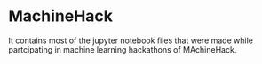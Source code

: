 # MachineHack

It contains most of the jupyter notebook files that were made while partcipating in machine learning hackathons of MAchineHack.
